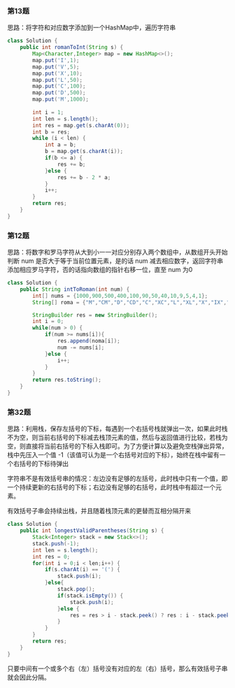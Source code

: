 ### 第13题

思路：将字符和对应数字添加到一个HashMap中，遍历字符串

```java
class Solution {
    public int romanToInt(String s) {
		Map<Character,Integer> map = new HashMap<>();
        map.put('I',1);
        map.put('V',5);
        map.put('X',10);
        map.put('L',50);
        map.put('C',100);
        map.put('D',500);
        map.put('M',1000);
        
        int i = 1;
        int len = s.length();
        int res = map.get(s.charAt(0));
        int b = res;
        while (i < len) {
            int a = b;
            b = map.get(s.charAt(i));
            if(b <= a) {
                res += b;
            }else {
                res += b - 2 * a;
            }
            i++;
        }
        return res;
    }
}
```

### 第12题

思路：将数字和罗马字符从大到小一一对应分别存入两个数组中，从数组开头开始判断 num 是否大于等于当前位置元素，是的话 num 减去相应数字，返回字符串添加相应罗马字符，否的话指向数组的指针右移一位，直至 num 为0

```java
class Solution {
    public String intToRoman(int num) {
        int[] nums = {1000,900,500,400,100,90,50,40,10,9,5,4,1};
        String[] roma = {"M","CM","D","CD","C","XC","L","XL","X","IX","V","IV","I"};

        StringBuilder res = new StringBuilder();
        int i = 0;
        while(num > 0) {
            if(num >= nums[i]){
                res.append(noma[i]);
                num -= nums[i];
            }else {
                i++;
            }
        }
        return res.toString();
    }
}
```

### 第32题

思路：利用栈，保存左括号的下标，每遇到一个右括号栈就弹出一次，如果此时栈不为空，则当前右括号的下标减去栈顶元素的值，然后与返回值进行比较，若栈为空，则直接将当前右括号的下标入栈即可。为了方便计算以及避免空栈弹出异常，栈中先压入一个值 -1（该值可认为是一个右括号对应的下标），始终在栈中留有一个右括号的下标待弹出

字符串不是有效括号串的情况：左边没有足够的左括号，此时栈中只有一个值，即一个持续更新的右括号的下标；右边没有足够的右括号，此时栈中有超过一个元素。

有效括号子串会持续出栈，并且随着栈顶元素的更替而互相分隔开来

```java
class Solution {
    public int longestValidParentheses(String s) {
        Stack<Integer> stack = new Stack<>();
        stack.push(-1);
        int len = s.length();
        int res = 0;
        for(int i = 0;i < len;i++) {
            if(s.charAt(i) == '(') {
                stack.push(i);
            }else{
                stack.pop();
                if(stack.isEmpty()) {
                    stack.push(i);
                }else {
                    res = res > i - stack.peek() ? res : i - stack.peek();
                }
            } 
        }
        return res;
    }
}
```

只要中间有一个或多个右（左）括号没有对应的左（右）括号，那么有效括号子串就会因此分隔。